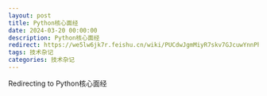 ```yaml
---
layout: post
title: Python核心面经
date: 2024-03-20 00:00:00
description: Python核心面经
redirect: https://we5lw6jk7r.feishu.cn/wiki/PUCdwJgmMiyR7skv7GJcuwYnnPh
tags: 技术杂记
categories: 技术杂记
---
```


Redirecting to Python核心面经
